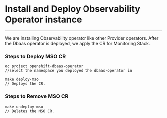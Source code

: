 # Install and Deploy Observability Operator instance
___

We are installing Observability operator like other Provider operators. After the Dbaas operator is deployed, we apply the CR for Monitoring Stack.

### Steps to Deploy MSO CR

```commandline
oc project openshift-dbaas-operator
//select the namespace you deployed the dbaas-operator in

make deploy-mso
// Deploys the CR.
```

### Steps to Remove MSO CR

```commandline
make undeploy-mso 
// Deletes the MSO CR.

```